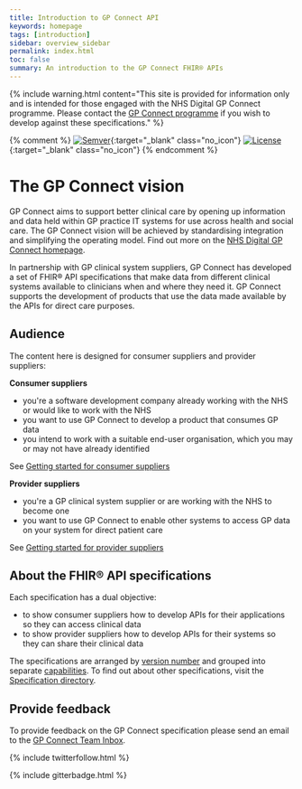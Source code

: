 ```yaml
---
title: Introduction to GP Connect API
keywords: homepage
tags: [introduction]
sidebar: overview_sidebar
permalink: index.html
toc: false
summary: An introduction to the GP Connect FHIR® APIs
---
```


{% include warning.html content="This site is provided for information only and is intended for those engaged with the NHS Digital GP Connect programme. Please contact the [GP Connect programme](support_communications.html) if you wish to develop against these specifications." %}

{% comment %}
[![Semver](http://img.shields.io/badge/semver-2.0.0-yellow.svg)](http://semver.org/spec/v2.0.0.html){:target="_blank" class="no_icon"} [![License](http://img.shields.io/:license-apache2-blue.svg)](http://www.apache.org/licenses/LICENSE-2.0.html){:target="_blank" class="no_icon"} 
{% endcomment %}

# The GP Connect vision #

GP Connect aims to support better clinical care by opening up information and data held within GP practice IT systems for use across health and social care. The GP Connect vision will be achieved by standardising integration and simplifying the operating model. Find out more on the [NHS Digital GP Connect homepage](https://digital.nhs.uk/services/gp-connect).

In partnership with GP clinical system suppliers, GP Connect has developed a set of FHIR&reg; API specifications that make data from different clinical systems available to clinicians when and where they need it. GP Connect supports the development of products that use the data made available by the APIs for direct care purposes.

## Audience ##
The content here is designed for consumer suppliers and provider suppliers:

**Consumer suppliers**
*	you're a software development company already working with the NHS or would like to work with the NHS
*	you want to use GP Connect to develop a product that consumes GP data
* you intend to work with a suitable end-user organisation, which you may or may not have already identified

See [Getting started for consumer suppliers](overview_getting_started_consumers.html)

**Provider suppliers**
*	you're a GP clinical system supplier or are working with the NHS to become one
*	you want to use GP Connect to enable other systems to access GP data on your system for direct patient care

See [Getting started for provider suppliers](overview_getting_started_providers.html)

## About the FHIR&reg; API specifications ##

Each specification has a dual objective:
 
* to show consumer suppliers how to develop APIs for their applications so they can access clinical data
* to show provider suppliers how to develop APIs for their systems so they can share their clinical data

The specifications are arranged by [version number](design_product_versioning.html) and grouped into separate [capabilities](overview_priority_capabilities.html). To find out about other specifications, visit the [Specification directory](https://digital.nhs.uk/services/gp-connect/gp-connect-specifications-for-developers).

## Provide feedback ##
To provide feedback on the GP Connect specification please send an email to the [GP Connect Team Inbox](mailto://gpconnect@nhs.net).

{% include twitterfollow.html %}

{% include gitterbadge.html %}

